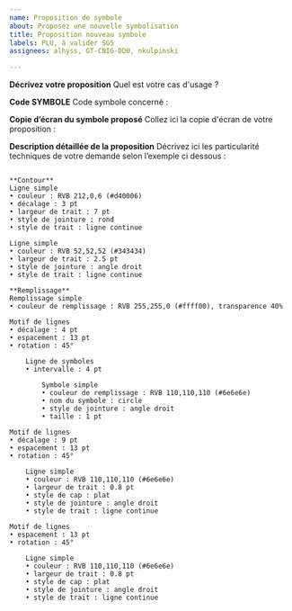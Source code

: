 ```yaml
---
name: Proposition de symbole
about: Proposez une nouvelle symbolisation
title: Proposition nouveau symbole
labels: PLU, à valider SG5
assignees: alhyss, GT-CNIG-DDU, nkulpinski

---
```


**Décrivez votre proposition**
Quel est votre cas d'usage ?




**Code SYMBOLE**
Code symbole concerné : 




**Copie d’écran du symbole proposé**
Collez ici la copie d'écran de votre proposition :



**Description détaillée de la proposition**
Décrivez ici les particularité techniques de votre demande selon l’exemple ci dessous :


```

**Contour**
Ligne simple
• couleur : RVB 212,0,6 (#d40006)
• décalage : 3 pt
• largeur de trait : 7 pt
• style de jointure : rond
• style de trait : ligne continue

Ligne simple
• couleur : RVB 52,52,52 (#343434)
• largeur de trait : 2.5 pt
• style de jointure : angle droit
• style de trait : ligne continue

**Remplissage**
Remplissage simple
• couleur de remplissage : RVB 255,255,0 (#ffff00), transparence 40%

Motif de lignes
• décalage : 4 pt
• espacement : 13 pt
• rotation : 45°

    Ligne de symboles
    • intervalle : 4 pt

        Symbole simple
        • couleur de remplissage : RVB 110,110,110 (#6e6e6e)
        • nom du symbole : circle
        • style de jointure : angle droit
        • taille : 1 pt

Motif de lignes
• décalage : 9 pt
• espacement : 13 pt
• rotation : 45°

    Ligne simple
    • couleur : RVB 110,110,110 (#6e6e6e)
    • largeur de trait : 0.8 pt
    • style de cap : plat
    • style de jointure : angle droit
    • style de trait : ligne continue

Motif de lignes
• espacement : 13 pt
• rotation : 45°

    Ligne simple
    • couleur : RVB 110,110,110 (#6e6e6e)
    • largeur de trait : 0.8 pt
    • style de cap : plat
    • style de jointure : angle droit
    • style de trait : ligne continue

```
